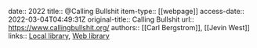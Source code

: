date:: 2022
title:: @Calling Bullshit
item-type:: [[webpage]]
access-date:: 2022-03-04T04:49:31Z
original-title:: Calling Bullshit
url:: https://www.callingbullshit.org/
authors:: [[Carl Bergstrom]], [[Jevin West]]
links:: [Local library](zotero://select/library/items/D43N53PE), [Web library](https://www.zotero.org/users/6520516/items/D43N53PE)

